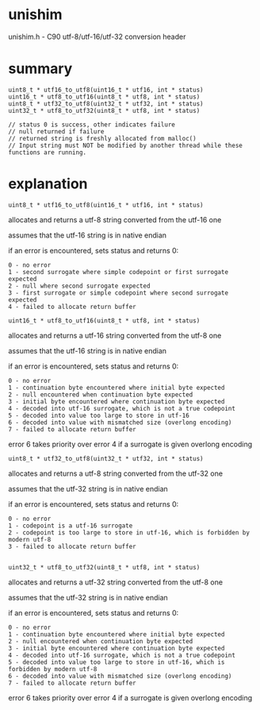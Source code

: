 # unishim
unishim.h - C90 utf-8/utf-16/utf-32 conversion header

# summary

    uint8_t * utf16_to_utf8(uint16_t * utf16, int * status)
    uint16_t * utf8_to_utf16(uint8_t * utf8, int * status)
    uint8_t * utf32_to_utf8(uint32_t * utf32, int * status)
    uint32_t * utf8_to_utf32(uint8_t * utf8, int * status)

    // status 0 is success, other indicates failure
    // null returned if failure
    // returned string is freshly allocated from malloc()
    // Input string must NOT be modified by another thread while these functions are running.

# explanation

    uint8_t * utf16_to_utf8(uint16_t * utf16, int * status)

allocates and returns a utf-8 string converted from the utf-16 one

assumes that the utf-16 string is in native endian

if an error is encountered, sets status and returns 0:

```
0 - no error
1 - second surrogate where simple codepoint or first surrogate expected
2 - null where second surrogate expected
3 - first surrogate or simple codepoint where second surrogate expected
4 - failed to allocate return buffer
```

```
uint16_t * utf8_to_utf16(uint8_t * utf8, int * status)
```

allocates and returns a utf-16 string converted from the utf-8 one

assumes that the utf-16 string is in native endian

if an error is encountered, sets status and returns 0:

    0 - no error
    1 - continuation byte encountered where initial byte expected
    2 - null encountered when continuation byte expected
    3 - initial byte encountered where continuation byte expected
    4 - decoded into utf-16 surrogate, which is not a true codepoint
    5 - decoded into value too large to store in utf-16
    6 - decoded into value with mismatched size (overlong encoding)
    7 - failed to allocate return buffer

error 6 takes priority over error 4 if a surrogate is given overlong encoding

    uint8_t * utf32_to_utf8(uint32_t * utf32, int * status)

allocates and returns a utf-8 string converted from the utf-32 one

assumes that the utf-32 string is in native endian

if an error is encountered, sets status and returns 0:

    0 - no error
    1 - codepoint is a utf-16 surrogate
    2 - codepoint is too large to store in utf-16, which is forbidden by modern utf-8
    3 - failed to allocate return buffer


    uint32_t * utf8_to_utf32(uint8_t * utf8, int * status)

allocates and returns a utf-32 string converted from the utf-8 one

assumes that the utf-32 string is in native endian

if an error is encountered, sets status and returns 0:

    0 - no error
    1 - continuation byte encountered where initial byte expected
    2 - null encountered when continuation byte expected
    3 - initial byte encountered where continuation byte expected
    4 - decoded into utf-16 surrogate, which is not a true codepoint
    5 - decoded into value too large to store in utf-16, which is forbidden by modern utf-8
    6 - decoded into value with mismatched size (overlong encoding)
    7 - failed to allocate return buffer

error 6 takes priority over error 4 if a surrogate is given overlong encoding

